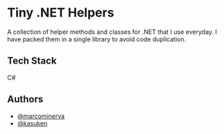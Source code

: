 
# Tiny .NET Helpers

A collection of helper methods and classes for .NET that I use everyday. I have packed them in a single library to avoid code duplication.


## Tech Stack

C#
  
## Authors

- [@marcominerva](https://www.github.com/marcominerva)
- [@kasuken](https://www.github.com/kasuken)
